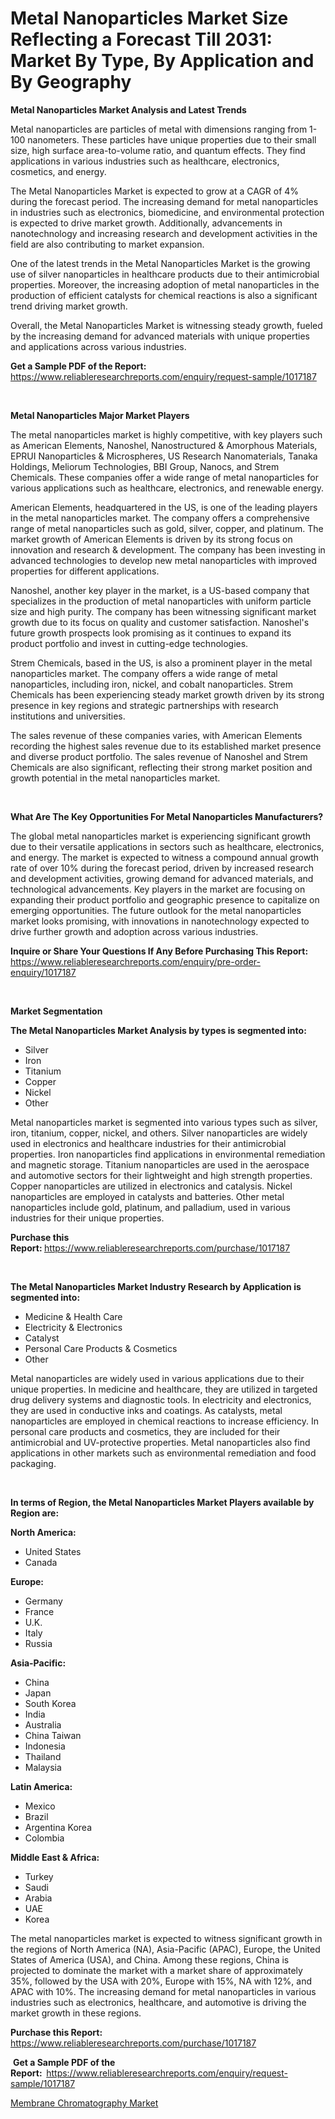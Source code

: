 <p><h1>Metal Nanoparticles Market Size Reflecting a Forecast Till 2031: Market By Type, By Application and By Geography</h1></p><p><strong>Metal Nanoparticles Market Analysis and Latest Trends</strong></p>
<p><p>Metal nanoparticles are particles of metal with dimensions ranging from 1-100 nanometers. These particles have unique properties due to their small size, high surface area-to-volume ratio, and quantum effects. They find applications in various industries such as healthcare, electronics, cosmetics, and energy.</p><p>The Metal Nanoparticles Market is expected to grow at a CAGR of 4% during the forecast period. The increasing demand for metal nanoparticles in industries such as electronics, biomedicine, and environmental protection is expected to drive market growth. Additionally, advancements in nanotechnology and increasing research and development activities in the field are also contributing to market expansion.</p><p>One of the latest trends in the Metal Nanoparticles Market is the growing use of silver nanoparticles in healthcare products due to their antimicrobial properties. Moreover, the increasing adoption of metal nanoparticles in the production of efficient catalysts for chemical reactions is also a significant trend driving market growth.</p><p>Overall, the Metal Nanoparticles Market is witnessing steady growth, fueled by the increasing demand for advanced materials with unique properties and applications across various industries.</p></p>
<p><strong>Get a Sample PDF of the Report:&nbsp;</strong> <a href="https://www.reliableresearchreports.com/enquiry/request-sample/1017187">https://www.reliableresearchreports.com/enquiry/request-sample/1017187</a></p>
<p>&nbsp;</p>
<p><strong>Metal Nanoparticles Major Market Players</strong></p>
<p><p>The metal nanoparticles market is highly competitive, with key players such as American Elements, Nanoshel, Nanostructured & Amorphous Materials, EPRUI Nanoparticles & Microspheres, US Research Nanomaterials, Tanaka Holdings, Meliorum Technologies, BBI Group, Nanocs, and Strem Chemicals. These companies offer a wide range of metal nanoparticles for various applications such as healthcare, electronics, and renewable energy.</p><p>American Elements, headquartered in the US, is one of the leading players in the metal nanoparticles market. The company offers a comprehensive range of metal nanoparticles such as gold, silver, copper, and platinum. The market growth of American Elements is driven by its strong focus on innovation and research & development. The company has been investing in advanced technologies to develop new metal nanoparticles with improved properties for different applications.</p><p>Nanoshel, another key player in the market, is a US-based company that specializes in the production of metal nanoparticles with uniform particle size and high purity. The company has been witnessing significant market growth due to its focus on quality and customer satisfaction. Nanoshel's future growth prospects look promising as it continues to expand its product portfolio and invest in cutting-edge technologies.</p><p>Strem Chemicals, based in the US, is also a prominent player in the metal nanoparticles market. The company offers a wide range of metal nanoparticles, including iron, nickel, and cobalt nanoparticles. Strem Chemicals has been experiencing steady market growth driven by its strong presence in key regions and strategic partnerships with research institutions and universities.</p><p>The sales revenue of these companies varies, with American Elements recording the highest sales revenue due to its established market presence and diverse product portfolio. The sales revenue of Nanoshel and Strem Chemicals are also significant, reflecting their strong market position and growth potential in the metal nanoparticles market.</p></p>
<p>&nbsp;</p>
<p><strong>What Are The Key Opportunities For Metal Nanoparticles Manufacturers?</strong></p>
<p><p>The global metal nanoparticles market is experiencing significant growth due to their versatile applications in sectors such as healthcare, electronics, and energy. The market is expected to witness a compound annual growth rate of over 10% during the forecast period, driven by increased research and development activities, growing demand for advanced materials, and technological advancements. Key players in the market are focusing on expanding their product portfolio and geographic presence to capitalize on emerging opportunities. The future outlook for the metal nanoparticles market looks promising, with innovations in nanotechnology expected to drive further growth and adoption across various industries.</p></p>
<p><strong>Inquire or Share Your Questions If Any Before Purchasing This Report:</strong> <a href="https://www.reliableresearchreports.com/enquiry/pre-order-enquiry/1017187">https://www.reliableresearchreports.com/enquiry/pre-order-enquiry/1017187</a></p>
<p>&nbsp;</p>
<p><strong>Market Segmentation</strong></p>
<p><strong>The Metal Nanoparticles Market Analysis by types is segmented into:</strong></p>
<p><ul><li>Silver</li><li>Iron</li><li>Titanium</li><li>Copper</li><li>Nickel</li><li>Other</li></ul></p>
<p><p>Metal nanoparticles market is segmented into various types such as silver, iron, titanium, copper, nickel, and others. Silver nanoparticles are widely used in electronics and healthcare industries for their antimicrobial properties. Iron nanoparticles find applications in environmental remediation and magnetic storage. Titanium nanoparticles are used in the aerospace and automotive sectors for their lightweight and high strength properties. Copper nanoparticles are utilized in electronics and catalysis. Nickel nanoparticles are employed in catalysts and batteries. Other metal nanoparticles include gold, platinum, and palladium, used in various industries for their unique properties.</p></p>
<p><strong>Purchase this Report:&nbsp;</strong><a href="https://www.reliableresearchreports.com/purchase/1017187">https://www.reliableresearchreports.com/purchase/1017187</a></p>
<p>&nbsp;</p>
<p><strong>The Metal Nanoparticles Market Industry Research by Application is segmented into:</strong></p>
<p><ul><li>Medicine & Health Care</li><li>Electricity & Electronics</li><li>Catalyst</li><li>Personal Care Products & Cosmetics</li><li>Other</li></ul></p>
<p><p>Metal nanoparticles are widely used in various applications due to their unique properties. In medicine and healthcare, they are utilized in targeted drug delivery systems and diagnostic tools. In electricity and electronics, they are used in conductive inks and coatings. As catalysts, metal nanoparticles are employed in chemical reactions to increase efficiency. In personal care products and cosmetics, they are included for their antimicrobial and UV-protective properties. Metal nanoparticles also find applications in other markets such as environmental remediation and food packaging.</p></p>
<p>&nbsp;</p>
<p><strong>In terms of Region, the Metal Nanoparticles Market Players available by Region are:</strong></p>
<p>
    <p> <strong> North America: </strong>
        <ul>
            <li>United States</li>
            <li>Canada</li>
        </ul>
        </p> 
    <p> <strong> Europe: </strong>
        <ul>
            <li>Germany</li>
            <li>France</li>
            <li>U.K.</li>
            <li>Italy</li>
            <li>Russia</li>
        </ul>
        </p> 
    <p> <strong> Asia-Pacific: </strong>
        <ul>
            <li>China</li>
            <li>Japan</li>
            <li>South Korea</li>
            <li>India</li>
            <li>Australia</li>
            <li>China Taiwan</li>
            <li>Indonesia</li>
            <li>Thailand</li>
            <li>Malaysia</li>
        </ul>
        </p> 
    <p> <strong> Latin America: </strong>
        <ul>
            <li>Mexico</li>
            <li>Brazil</li>
            <li>Argentina Korea</li>
            <li>Colombia</li>
        </ul>
        </p> 
    <p> <strong> Middle East & Africa: </strong>
        <ul>
            <li>Turkey</li>
            <li>Saudi</li>
            <li>Arabia</li>
            <li>UAE</li>
            <li>Korea</li>
        </ul>
    </p>
    </p>
<p><p>The metal nanoparticles market is expected to witness significant growth in the regions of North America (NA), Asia-Pacific (APAC), Europe, the United States of America (USA), and China. Among these regions, China is projected to dominate the market with a market share of approximately 35%, followed by the USA with 20%, Europe with 15%, NA with 12%, and APAC with 10%. The increasing demand for metal nanoparticles in various industries such as electronics, healthcare, and automotive is driving the market growth in these regions.</p></p>
<p><strong>Purchase this Report: </strong><a href="https://www.reliableresearchreports.com/purchase/1017187">https://www.reliableresearchreports.com/purchase/1017187</a></p>
<p>&nbsp;<strong>Get a Sample PDF of the Report:&nbsp;&nbsp;</strong><a href="https://www.reliableresearchreports.com/enquiry/request-sample/1017187">https://www.reliableresearchreports.com/enquiry/request-sample/1017187</a></p>
<p><strong></strong></p>
<p><p><a href="https://github.com/RickHolmes3/Market-Research-Report-List-3/blob/main/membrane-chromatography-market.md">Membrane Chromatography Market</a></p></p>
